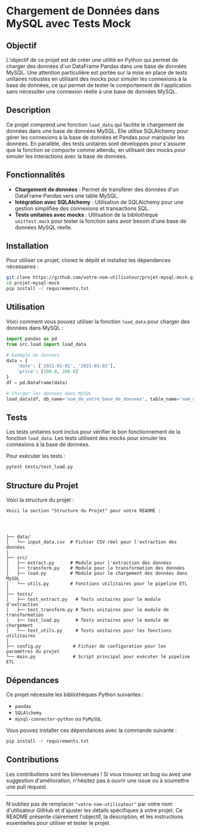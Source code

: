 

# Chargement de Données dans MySQL avec Tests Mock

## Objectif

L'objectif de ce projet est de créer une utilité en Python qui permet de charger des données d'un DataFrame Pandas dans une base de données MySQL. Une attention particulière est portée sur la mise en place de tests unitaires robustes en utilisant des mocks pour simuler les connexions à la base de données, ce qui permet de tester le comportement de l'application sans nécessiter une connexion réelle à une base de données MySQL.

## Description

Ce projet comprend une fonction `load_data` qui facilite le chargement de données dans une base de données MySQL. Elle utilise SQLAlchemy pour gérer les connexions à la base de données et Pandas pour manipuler les données. En parallèle, des tests unitaires sont développés pour s'assurer que la fonction se comporte comme attendu, en utilisant des mocks pour simuler les interactions avec la base de données.

## Fonctionnalités

- **Chargement de données** : Permet de transférer des données d'un DataFrame Pandas vers une table MySQL.
- **Intégration avec SQLAlchemy** : Utilisation de SQLAlchemy pour une gestion simplifiée des connexions et transactions SQL.
- **Tests unitaires avec mocks** : Utilisation de la bibliothèque `unittest.mock` pour tester la fonction sans avoir besoin d'une base de données MySQL réelle.

## Installation

Pour utiliser ce projet, clonez le dépôt et installez les dépendances nécessaires :

```bash
git clone https://github.com/votre-nom-utilisateur/projet-mysql-mock.git
cd projet-mysql-mock
pip install -r requirements.txt
```

## Utilisation

Voici comment vous pouvez utiliser la fonction `load_data` pour charger des données dans MySQL :

```python
import pandas as pd
from src.load import load_data

# Exemple de données
data = {
    'date': ['2021-01-01', '2021-01-02'],
    'price': [100.0, 200.0]
}
df = pd.DataFrame(data)

# Charger les données dans MySQL
load_data(df, db_name='nom_de_votre_base_de_donnees', table_name='nom_de_votre_table')
```

## Tests

Les tests unitaires sont inclus pour vérifier le bon fonctionnement de la fonction `load_data`. Les tests utilisent des mocks pour simuler les connexions à la base de données.

Pour exécuter les tests :

```bash
pytest tests/test_load.py
```

## Structure du Projet

Voici la structure du projet :

```
Voici la section "Structure du Projet" pour votre README :




├── data/
│   └── input_data.csv  # Fichier CSV réel pour l'extraction des données
│
├── src/
│   ├── extract.py      # Module pour l'extraction des données
│   ├── transform.py    # Module pour la transformation des données
│   ├── load.py         # Module pour le chargement des données dans MySQL
│   └── utils.py        # Fonctions utilitaires pour le pipeline ETL
│
├── tests/
│   ├── test_extract.py   # Tests unitaires pour le module d'extraction
│   ├── test_transform.py # Tests unitaires pour le module de transformation
│   ├── test_load.py      # Tests unitaires pour le module de chargement
│   └── test_utils.py     # Tests unitaires pour les fonctions utilitaires
│
├── config.py            # Fichier de configuration pour les paramètres du projet
└── main.py              # Script principal pour exécuter le pipeline ETL
```



## Dépendances

Ce projet nécessite les bibliothèques Python suivantes :

- `pandas`
- `SQLAlchemy`
- `mysql-connector-python` ou `PyMySQL`

Vous pouvez installer ces dépendances avec la commande suivante :

```bash
pip install -r requirements.txt
```

## Contributions

Les contributions sont les bienvenues ! Si vous trouvez un bug ou avez une suggestion d'amélioration, n'hésitez pas à ouvrir une issue ou à soumettre une pull request.

---

N'oubliez pas de remplacer `"votre-nom-utilisateur"` par votre nom d'utilisateur GitHub et d'ajuster les détails spécifiques à votre projet. Ce README présente clairement l'objectif, la description, et les instructions essentielles pour utiliser et tester le projet.